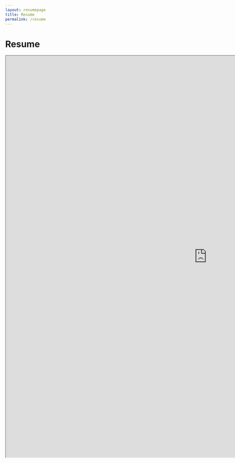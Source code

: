 ```yaml
---
layout: resumepage
title: Resume
permalink: /resume
---
```


# Resume

<div style="margin: auto;">
<iframe src="https://drive.google.com/file/d/1841ztFEeW0p9WkRt8uKApAg6TKRELpWO/preview" width="1280" height="1280" allow="autoplay"></iframe>
</div>
